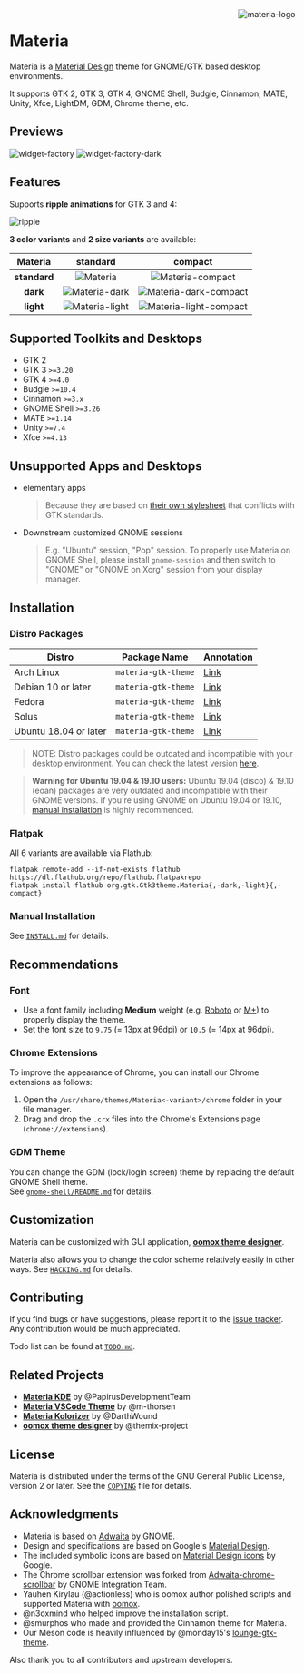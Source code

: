 <img src="images/materia-logo.svg" alt="materia-logo" align="right" />

# Materia

Materia is a [Material Design](https://material.io) theme for GNOME/GTK based desktop environments.

It supports GTK 2, GTK 3, GTK 4, GNOME Shell, Budgie, Cinnamon, MATE, Unity, Xfce, LightDM, GDM, Chrome theme, etc.

## Previews

![widget-factory](images/widget-factory.png?raw=true)
![widget-factory-dark](images/widget-factory-dark.png?raw=true)

## Features

Supports **ripple animations** for GTK 3 and 4:

![ripple](images/ripple.gif?raw=true)

**3 color variants** and **2 size variants** are available:

**Materia** | **standard** | **compact**
:-: | :-: | :-:
**standard** | ![Materia][1] | ![Materia-compact][2]
**dark** | ![Materia-dark][3] | ![Materia-dark-compact][4]
**light** | ![Materia-light][5] | ![Materia-light-compact][6]

[1]: images/Materia.png?raw=true
[2]: images/Materia-compact.png?raw=true
[3]: images/Materia-dark.png?raw=true
[4]: images/Materia-dark-compact.png?raw=true
[5]: images/Materia-light.png?raw=true
[6]: images/Materia-light-compact.png?raw=true

## Supported Toolkits and Desktops

- GTK 2
- GTK 3 `>=3.20`
- GTK 4 `>=4.0`
- Budgie `>=10.4`
- Cinnamon `>=3.x`
- GNOME Shell `>=3.26`
- MATE `>=1.14`
- Unity `>=7.4`
- Xfce `>=4.13`

## Unsupported Apps and Desktops

- elementary apps
  > Because they are based on [their own stylesheet](https://github.com/elementary/stylesheet) that conflicts with GTK standards.
- Downstream customized GNOME sessions
  > E.g. "Ubuntu" session, "Pop" session. To properly use Materia on GNOME Shell, please install `gnome-session` and then switch to "GNOME" or "GNOME on Xorg" session from your display manager.

## Installation

### Distro Packages

<!-- For contributors, please add your package alphabetically. -->

Distro | Package Name | Annotation
--- | --- | ---
Arch Linux | `materia-gtk-theme` | [Link](https://www.archlinux.org/packages/community/any/materia-gtk-theme/)
Debian 10 or later | `materia-gtk-theme` | [Link](https://packages.debian.org/materia-gtk-theme)
Fedora | `materia-gtk-theme` | [Link](https://src.fedoraproject.org/rpms/materia-gtk-theme)
Solus | `materia-gtk-theme` | [Link](https://dev.getsol.us/source/materia-gtk-theme/)
Ubuntu 18.04 or later | `materia-gtk-theme` | [Link](https://packages.ubuntu.com/materia-gtk-theme)

> NOTE: Distro packages could be outdated and incompatible with your desktop environment. You can check the latest version [here](https://github.com/nana-4/materia-theme/releases).

> **Warning for Ubuntu 19.04 & 19.10 users:** Ubuntu 19.04 (disco) & 19.10 (eoan) packages are very outdated and incompatible with their GNOME versions. If you're using GNOME on Ubuntu 19.04 or 19.10, [manual installation](#manual-installation) is highly recommended.

### Flatpak

All 6 variants are available via Flathub:

```
flatpak remote-add --if-not-exists flathub https://dl.flathub.org/repo/flathub.flatpakrepo
flatpak install flathub org.gtk.Gtk3theme.Materia{,-dark,-light}{,-compact}
```

### Manual Installation

See [`INSTALL.md`](INSTALL.md) for details.

## Recommendations

### Font

- Use a font family including **Medium** weight (e.g. [Roboto](https://github.com/google/roboto) or [M+](https://mplus-fonts.osdn.jp)) to properly display the theme.
- Set the font size to `9.75` (= 13px at 96dpi) or `10.5` (= 14px at 96dpi).

### Chrome Extensions

To improve the appearance of Chrome, you can install our Chrome extensions as follows:

1. Open the `/usr/share/themes/Materia<-variant>/chrome` folder in your file manager.
2. Drag and drop the `.crx` files into the Chrome's Extensions page (`chrome://extensions`).

### GDM Theme

You can change the GDM (lock/login screen) theme by replacing the default GNOME Shell theme.  
See [`gnome-shell/README.md`](src/gnome-shell/README.md) for details.

## Customization

Materia can be customized with GUI application, [**oomox theme designer**](https://github.com/themix-project/oomox).

Materia also allows you to change the color scheme relatively easily in other ways. See [`HACKING.md`](HACKING.md#how-to-change-the-color-scheme) for details.

## Contributing

If you find bugs or have suggestions, please report it to the [issue tracker](https://github.com/nana-4/materia-theme/issues). Any contribution would be much appreciated.

Todo list can be found at [`TODO.md`](TODO.md).

## Related Projects

- [**Materia KDE**](https://github.com/PapirusDevelopmentTeam/materia-kde) by @PapirusDevelopmentTeam
- [**Materia VSCode Theme**](https://marketplace.visualstudio.com/items?itemName=m-thorsen.vscode-materia) by @m-thorsen
- [**Materia Kolorizer**](https://github.com/DarthWound/materia-kolorizer) by @DarthWound
- [**oomox theme designer**](https://github.com/themix-project/oomox) by @themix-project

## License

Materia is distributed under the terms of the GNU General Public License, version 2 or later. See the [`COPYING`](COPYING) file for details.

## Acknowledgments

- Materia is based on [Adwaita](HACKING.md#upstream-theme-sources) by GNOME.
- Design and specifications are based on Google's [Material Design](https://material.io).
- The included symbolic icons are based on [Material Design icons](https://github.com/google/material-design-icons) by Google.
- The Chrome scrollbar extension was forked from [Adwaita-chrome-scrollbar](https://github.com/gnome-integration-team/chrome-gnome-scrollbar) by GNOME Integration Team.
- Yauhen Kirylau (@actionless) who is oomox author polished scripts and supported Materia with [oomox](https://github.com/themix-project/oomox).
- @n3oxmind who helped improve the installation script.
- @smurphos who made and provided the Cinnamon theme for Materia.
- Our Meson code is heavily influenced by @monday15's [lounge-gtk-theme](https://github.com/monday15/lounge-gtk-theme).

Also thank you to all contributors and upstream developers.
